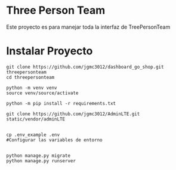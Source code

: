 # Three Person Team

Este proyecto es para manejar toda la interfaz de TreePersonTeam

# Instalar Proyecto
```[bash]
git clone https://github.com/jgmc3012/dashboard_go_shop.git threepersonteam
cd threepersonteam

python -m venv venv
source venv/source/activate

python -m pip install -r requirements.txt

git clone https://github.com/jgmc3012/AdminLTE.git static/vendor/adminLTE


cp .env_example .env
#Configurar las variables de entorno


python manage.py migrate
python manage.py runserver
```
